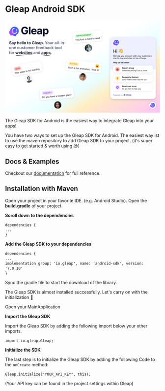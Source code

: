 # Gleap Android SDK

![Gleap Android SDK Intro](https://raw.githubusercontent.com/GleapSDK/Gleap-iOS-SDK/main/Resources/GleapHeaderImage.png)

The Gleap SDK for Android is the easiest way to integrate Gleap into your apps!

You have two ways to set up the Gleap SDK for Android. The easiest way ist to use the maven repository to add Gleap SDK to your project.  (it's super easy to get started & worth using 😍)

## Docs & Examples

Checkout our [documentation](https://docs.gleap.io/android-sdk/customizations) for full reference.

## Installation with Maven

Open your project in your favorite IDE. (e.g. Android Studio). Open the **build.gradle** of your project.

**Scroll down to the dependencies**

```
dependencies {
...
}
```

**Add the Gleap SDK to your dependencies**

```
dependencies {
...
implementation group: 'io.gleap', name: 'android-sdk', version: '7.0.10'
}

```

Sync the gradle file to start the download of the library.

The Gleap SDK is almost installed successfully.
Let's carry on with the initialization 🎉

Open your MainApplication


**Import the Gleap SDK**

Import the Gleap SDK by adding the following import below your other imports.

```
import io.gleap.Gleap;
```

**Initialize the SDK**

The last step is to initialize the Gleap SDK by adding the following Code to the ```onCreate``` method:

```
Gleap.initialize("YOUR_API_KEY", this);
```

(Your API key can be found in the project settings within Gleap)
